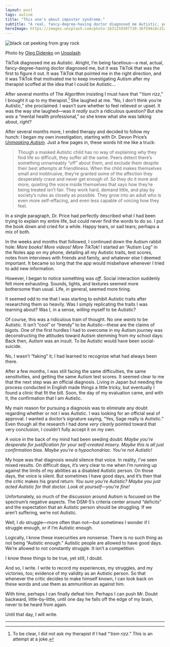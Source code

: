 ```yaml
---
layout: post
tags: autism
title: "This one's about imposter syndrome."
subtitle: "A real, fancy-degree-having doctor diagnosed me Autistic, yet still a little voice in my head doubts the validity of their conclusion."
heroImage: https://images.unsplash.com/photo-1631259307720-3bf59418c31a?q=80&w=1740&auto=format&fit=crop&ixlib=rb-4.1.0&ixid=M3wxMjA3fDB8MHxwaG90by1wYWdlfHx8fGVufDB8fHx8fA%3D%3D
---
```


![black cat peeking from gray rock](https://images.unsplash.com/photo-1631259307720-3bf59418c31a?q=80&w=1740&auto=format&fit=crop&ixlib=rb-4.1.0&ixid=M3wxMjA3fDB8MHxwaG90by1wYWdlfHx8fGVufDB8fHx8fA%3D%3D)
<div class="caption">Photo by <a href="https://unsplash.com/@o_did">Oleg Didenko</a> on <a href="https://unsplash.com/photos/black-cat-on-gray-rock-lMNo9SwBN_o">Unsplash</a></div>

TikTok diagnosed me as Autistic. Alright, I’m being facetious—a real, actual, fancy-degree-having doctor diagnosed me, but it was TikTok that was the first to figure it out. It was TikTok that pointed me in the right direction, and it was TikTok that motivated me to keep investigating Autism after my therapist scoffed at the idea that I could be Autistic…

After several months of The Algorithm insisting I must have that “‘_tism rizz_,” I brought it up to my therapist.[^1] She laughed at me. “No, I don’t think you’re Autistic,” she proclaimed. I wasn’t sure whether to feel relieved or upset. It was the way she laughed—was it _really_ such a ridiculous question? But she _was_ a “mental health professional,” so she knew what she was talking about, _right_?

After several months more, I ended therapy and decided to follow my hunch: I began my own investigation, starting with Dr. Devon Price’s _[Unmasking Autism](https://www.penguinrandomhouse.com/books/688819/unmasking-autism-by-devon-price-phd/)_. Just a few pages in, these words hit me like a truck:

> Though a masked Autistic child has no way of explaining why they find life so difficult, they suffer all the same. Peers detect there’s something unnameably “off” about them, and exclude them despite their best attempts at friendliness. When the child makes themselves small and inobtrusive, they’re granted some of the affection they desperately crave and never get enough of. So they do it more and more, quieting the voice inside themselves that says how they’re being treated isn’t fair. They work hard, demand little, and play by society’s rules as closely as possible. They grow into an adult who is even more self-effacing, and even less capable of voicing how they feel.

In a single paragraph, Dr. Price had perfectly described what I had been trying to explain my entire life, but could never find the words to do so. I put the book down and cried for a while. Happy tears, or sad tears; perhaps a mix of both.

In the weeks and months that followed, I continued down the Autism rabbit hole: _More books! More videos! More TikTok!_ I started an “Autism Log” in the Notes app on my phone, detailing all my Autistic traits, test scores, notes from interviews with friends and family, and whatever else I deemed important. It became so long that the app would misbehave whenever I tried to add new information.

However, I began to notice something was _off_. Social interaction suddenly felt more exhausting. Sounds, lights, and textures seemed more bothersome than usual. Life, in general, seemed more tiring.

It seemed odd to me that I was starting to exhibit Autistic traits after researching them so heavily. Was I simply replicating the traits I was learning about? Was I, in a sense, _willing_ myself to be Autistic?

Of course, this was a ridiculous train of thought. No one _wants_ to be Autistic. It isn’t “cool” or “trendy” to be Autistic—these are the claims of bigots. One of the first hurdles I had to overcome in my Autism journey was deconstructing the attitudes toward Autism stemming from my school days: Back then, Autism was an insult. To be Autistic would have been social-suicide.

No, I wasn’t “faking” it; I had learned to recognize what had always been there.

After a few months, I was still facing the same difficulties, the same sensitivities, and getting the same Autism test scores. It seemed clear to me that the next step was an official diagnosis. Living in Japan but needing the process conducted in English made things a little tricky, but eventually I found a clinic that fit the bill. Soon, the day of my evaluation came, and with it, the confirmation that I am Autistic.

My main reason for pursuing a diagnosis was to eliminate any doubt regarding whether or not I was Autistic. I was looking for an official seal of approval. I wanted a doctor’s signature saying, “Yes, Sage really is Autistic.” Even though all the research I had done _very clearly_ pointed toward that very conclusion, I couldn’t fully accept it on my own.

A voice in the back of my mind had been seeding doubt: _Maybe you’re desperate for justification for your self-created misery. Maybe this is all just confirmation bias. Maybe you’re a hypochondriac. You’re not Autistic!_

My hope was that diagnosis would silence that voice. In reality, I’ve seen mixed results. On difficult days, it’s very clear to me when I’m running up against the limits of my abilities as a disabled Autistic person. On those days, the voice is silent. But sometimes I have good days, and it’s then that the critic makes his grand return: _You sure you’re Autistic? Maybe you just acted Autistic for that doctor. Look at yourself—you’re fine!_

Unfortunately, so much of the discussion around Autism is focused on the spectrum’s negative aspects. The DSM-5’s criteria center around “deficits” and the expectation that an Autistic person should be struggling. If we aren’t suffering, we’re not Autistic.

Well, I _do_ struggle—more often than not—but sometimes I wonder if I struggle enough, or if I’m Autistic enough.

Logically, I know these insecurities are nonsense. There is no such thing as not being “Autistic enough.” Autistic people are allowed to have good days. We’re allowed to not constantly struggle. It isn’t a competition.

I know these things to be true, yet still, I doubt.

And so, I write. I write to record my experiences, my struggles, and my victories, too; evidence of my validity as an Autistic person. So that whenever the critic decides to make himself known, I can look back on these words and use them as ammunition as against him.

With time, perhaps I can finally defeat him. Perhaps I can push Mr. Doubt backward, little-by-little, until one day he falls off the edge of my brain, never to be heard from again.

Until that day, I will write.
- - -
[^1]: To be clear, I did not ask my therapist if I had “‘_tism rizz_.” This is an attempt at a joke.
